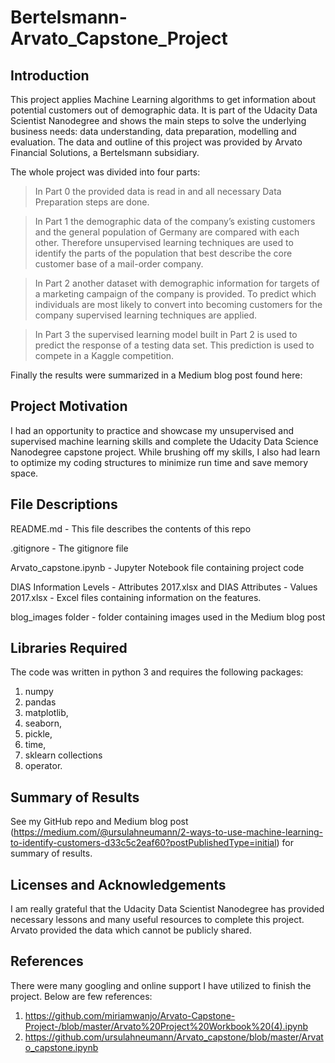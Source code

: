 # Bertelsmann-Arvato_Capstone_Project

## Introduction
This project applies Machine Learning algorithms to get information about potential customers out of demographic data. It is part of the Udacity Data Scientist Nanodegree and shows the main steps to solve the underlying business needs: data understanding, data preparation, modelling and evaluation. The data and outline of this project was provided by Arvato Financial Solutions, a Bertelsmann subsidiary.

The whole project was divided into four parts:

> In Part 0 the provided data is read in and all necessary Data Preparation steps are done.

> In Part 1 the demographic data of the company’s existing customers and the general population of Germany are compared with each other. Therefore unsupervised learning techniques are used to identify the parts of the population that best describe the core customer base of a mail-order company.

> In Part 2 another dataset with demographic information for targets of a marketing campaign of the company is provided. To predict which individuals are most likely to convert into becoming customers for the company supervised learning techniques are applied.

> In Part 3 the supervised learning model built in Part 2 is used to predict the response of a testing data set. This prediction is used to compete in a Kaggle competition. 

Finally the results were summarized in a Medium blog post found here: 


## Project Motivation
I had an opportunity to practice and showcase my unsupervised and supervised machine learning skills and complete the Udacity Data Science Nanodegree capstone project. While brushing off my skills, I also had learn to optimize my coding structures to minimize run time and save memory space.

## File Descriptions
README.md - This file describes the contents of this repo

.gitignore - The gitignore file

Arvato_capstone.ipynb - Jupyter Notebook file containing project code

DIAS Information Levels - Attributes 2017.xlsx and DIAS Attributes - Values 2017.xlsx - Excel files containing information on the features.

blog_images folder - folder containing images used in the Medium blog post

## Libraries Required
The code was written in python 3 and requires the following packages: 
1. numpy 
2. pandas 
3. matplotlib, 
4. seaborn, 
5. pickle, 
6. time, 
7. sklearn collections
8. operator.

## Summary of Results
See my GitHub repo and Medium blog post (https://medium.com/@ursulahneumann/2-ways-to-use-machine-learning-to-identify-customers-d33c5c2eaf60?postPublishedType=initial) for summary of results.

## Licenses and Acknowledgements
I am really grateful that the Udacity Data Scientist Nanodegree has provided necessary lessons and many useful resources to complete this project. Arvato provided the data which cannot be publicly shared.

## References
There were many googling and online support I have utilized to finish the project. Below are few references:
1. https://github.com/miriamwanjo/Arvato-Capstone-Project-/blob/master/Arvato%20Project%20Workbook%20(4).ipynb
2. https://github.com/ursulahneumann/Arvato_capstone/blob/master/Arvato_capstone.ipynb
